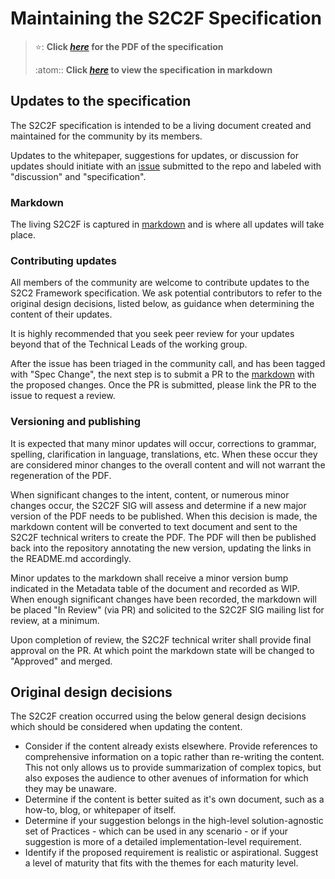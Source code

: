 # Maintaining the S2C2F Specification

> ⭐: **Click
> _[here](Open_Source_Software_(OSS)_Secure_Supply_Chain_(SSC)_Framework.pdf)_ for the PDF of the specification**
> 
> :atom:: **Click _[here](./specification/framework.md)_ to view the specification in markdown**

## Updates to the specification

The S2C2F specification is intended to be a living document
created and maintained for the community by its members.

Updates to the whitepaper, suggestions for updates, or discussion for updates
should initiate with an [issue](https://github.com/microsoft/oss-ssc-framework/issues)
submitted to the repo and labeled with "discussion" and "specification".

### Markdown

The living S2C2F is captured in [markdown](framework.md) and is where all updates will take place.

### Contributing updates

All members of the community are welcome to contribute updates to the S2C2 Framework specification. We
ask potential contributors to refer to the original design decisions, listed
below, as guidance when determining the content of their updates.

It is highly recommended that you seek peer review for your updates beyond that
of the Technical Leads of the working group.

After the issue has been triaged in the community call, and has been tagged with "Spec Change", the next step is to submit a PR to the [markdown](framework.md) with the proposed changes. Once the PR is submitted, please link the PR to the issue to request a review.

### Versioning and publishing

It is expected that many minor updates will occur, corrections to grammar,
spelling, clarification in language, translations, etc.  When these occur they
are considered minor changes to the overall content and will not warrant the
regeneration of the PDF.

When significant changes to the intent, content, or numerous minor changes
occur, the S2C2F SIG will assess and determine if a new major version
of the PDF needs to be published.  When this decision is made, the markdown content
will be converted to text document and sent to the S2C2F technical writers to
create the PDF.  The PDF will then be published back into the repository
annotating the new version, updating the links in the README.md accordingly.

Minor updates to the markdown shall receive a minor version bump indicated in
the Metadata table of the document and recorded as WIP.  When enough significant
changes have been recorded, the markdown will be placed "In Review" (via PR) and
solicited to the S2C2F SIG mailing list for review, at a
minimum.

Upon completion of review, the S2C2F technical writer shall provide final
approval on the PR.  At which point the markdown state will be changed to
"Approved" and merged.

## Original design decisions

The S2C2F creation occurred using the below general design decisions which
should be considered when updating the content.

* Consider if the content already exists elsewhere.  Provide references to
  comprehensive information on a topic rather than re-writing the content.  This
  not only allows us to provide summarization of complex topics, but also
  exposes the audience to other avenues of information for which they may be
  unaware.
* Determine if the content is better suited as it's own document, such as a
  how-to, blog, or whitepaper of itself.
* Determine if your suggestion belongs in the high-level solution-agnostic set of Practices - which can be used in any scenario - or if your suggestion is more of a detailed implementation-level requirement.
* Identify if the proposed requirement is realistic or aspirational. Suggest a level of maturity that fits with the themes for each maturity level.
